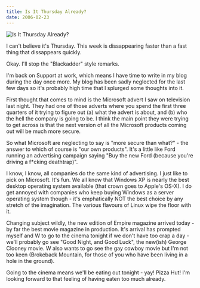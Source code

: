 ```yaml
---
title: Is It Thursday Already?
date: 2006-02-23
---
```


![Is It Thursday Already?](https://source.unsplash.com/y7GlIdTUOvo/1600x900)

I can't believe it's Thursday. This week is dissappearing faster than a fast thing that dissappears quickly.

Okay. I'll stop the "Blackadder" style remarks.

I'm back on Support at work, which means I have time to write in my blog during the day once more. My blog has been sadly neglected for the last few days so it's probably high time that I splurged some thoughts into it.

First thought that comes to mind is the Microsoft advert I saw on television last night. They had one of those adverts where you spend the first three quarters of it trying to figure out (a) what the advert is about, and (b) who the hell the company is going to be. I think the main point they were trying to get across is that the next version of all the Microsoft products coming out will be much more secure.

So what Microsoft are neglecting to say is "more secure than what?" - the answer to which of course is "our own products". It's a little like Ford running an advertising campaign saying "Buy the new Ford (because you're driving a f*cking deathtrap)".

I know, I know, all companies do the same kind of advertising. I just like to pick on Microsoft. It's fun. We all know that Windows XP is nearly the best desktop operating system available (that crown goes to Apple's OS-X). I do get annoyed with companies who keep buying Windows as a server operating system though - it's emphatically NOT the best choice by any stretch of the imagination. The various flavours of Linux wipe the floor with it.

Changing subject wildly, the new edition of Empire magazine arrived today - by far the best movie magazine in production. It's arrival has prompted myself and W to go to the cinema tonight if we don't have too crap a day - we'll probably go see "Good Night, and Good Luck", the new(ish) George Clooney movie. W also wants to go see the gay cowboy movie but I'm not too keen (Brokeback Mountain, for those of you who have been living in a hole in the ground).

Going to the cinema means we'll be eating out tonight - yay! Pizza Hut! I'm looking forward to that feeling of having eaten too much already.